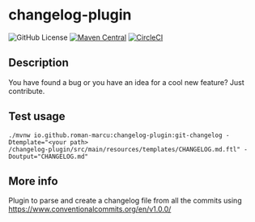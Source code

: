 changelog-plugin
====================

![GitHub License](https://img.shields.io/github/license/roman-marcu/changelog-plugin)
[![Maven Central](https://img.shields.io/maven-central/v/dev.romanmarcu/changelog-plugin.svg?label=Maven%20Central)](https://search.maven.org/artifact/dev.romanmarcu/changelog-plugin)
[![CircleCI](https://dl.circleci.com/status-badge/img/circleci/PQAU9FtZdPMR7NgGJGyAq4/YDrYVcVhR7xyCnV2opV1t2/tree/main.svg?style=shield)](https://dl.circleci.com/status-badge/redirect/circleci/PQAU9FtZdPMR7NgGJGyAq4/YDrYVcVhR7xyCnV2opV1t2/tree/main)

Description
---------------
You have found a bug or you have an idea for a cool new feature? Just contribute.


Test usage
---------------

```
./mvnw io.github.roman-marcu:changelog-plugin:git-changelog -Dtemplate="<your path>
/changelog-plugin/src/main/resources/templates/CHANGELOG.md.ftl" -Doutput="CHANGELOG.md"
```

More info
---------------
Plugin to parse and create a changelog file from all the commits using https://www.conventionalcommits.org/en/v1.0.0/
